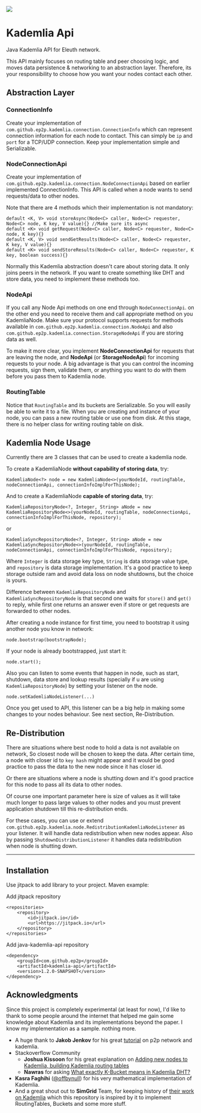 [![](https://jitpack.io/v/ep2p/kademlia-api.svg)](https://jitpack.io/#ep2p/kademlia-api)

# Kademlia Api
Java Kademlia API for Eleuth network.

This API mainly focuses on routing table and peer choosing logic, and moves data persistence & networking to an abstraction layer.
Therefore, its your responsibility to choose how you want your nodes contact each other.

## Abstraction Layer

### ConnectionInfo
Create your implementation of `com.github.ep2p.kademlia.connection.ConnectionInfo` which can represent connection information for each node to contact.
This can simply be `ip` and `port` for a TCP/UDP connection. Keep your implementation simple and Serializable.

### NodeConnectionApi
Create your implementation of `com.github.ep2p.kademlia.connection.NodeConnectionApi` based on earlier implemented ConnectionInfo. This API is called when a node wants to send requests/data to other nodes.

Note that there are 4 methods which their implementation is not mandatory:
```
default <K, V> void storeAsync(Node<C> caller, Node<C> requester,  Node<C> node, K key, V value){} //Make sure its async
default <K> void getRequest(Node<C> caller, Node<C> requester, Node<C> node, K key){}
default <K, V> void sendGetResults(Node<C> caller, Node<C> requester, K key, V value){}
default <K> void sendStoreResults(Node<C> caller, Node<C> requester, K key, boolean success){}
```

Normally this Kademlia abstraction doesn't care about storing data. It only joins peers in the network. If you want to create something like DHT and store data, you need to implement these methods too.

### NodeApi
If you call any Node Api methods on one end through `NodeConnectionApi`. on the other end you need to receive them and call appropriate method on you KademliaNode.
Make sure your protocol supports requests for methods available in `com.github.ep2p.kademlia.connection.NodeApi` and also `com.github.ep2p.kademlia.connection.StorageNodeApi` if you are storing data as well.

To make it more clear, you implement **NodeConnectionApi** for requests that are leaving the node, and **NodeApi** (or **StorageNodeApi**) for incoming requests to your node. A big advantage is that you can control the incoming requests, sign them, validate them, or anything you want to do with them before you pass them to Kademlia node.

### RoutingTable
Notice that `RoutingTable` and its buckets are Serializable. So you will easily be able to write it to a file. When you are creating and instance of your node, you can pass a new routing table or use one from disk.
At this stage, there is no helper class for writing routing table on disk.

## Kademlia Node Usage

Currently there are 3 classes that can be used to create a kademlia node.

To create a KademliaNode **without capability of storing data**, try:

```
KademliaNode<?> node = new KademliaNode<>(yourNodeId, routingTable, nodeConnectionApi, connectionInfoImplForThisNode);
```

And to create a KademliaNode **capable of storing data**, try:

```
KademliaRepositoryNode<?, Integer, String> aNode = new KademliaRepositoryNode<>(yourNodeId, routingTable, nodeConnectionApi, connectionInfoImplForThisNode, repository);
```
or
```
KademliaSyncRepositoryNode<?, Integer, String> aNode = new KademliaSyncRepositoryNode<>(yourNodeId, routingTable, nodeConnectionApi, connectionInfoImplForThisNode, repository);
```
Where `Integer` is data storage key type, `String` is data storage value type, and `repository` is data storage implementation. It's a good practice to keep storage outside ram and avoid data loss on node shutdowns, but the choice is yours.

Difference between `KademliaRepositoryNode` and `KademliaSyncRepositoryNode` is that second one waits for `store()` and `get()` to reply, while first one returns an answer even if store or get requests are forwarded to other nodes.

After creating a node instance for first time, you need to bootstrap it using another node you know in network:
```
node.bootstrap(bootstrapNode);
```

If your node is already bootstrapped, just start it:
```
node.start();
``` 

Also you can listen to some events that happen in node, such as start, shutdown, data store and lookup results (specially if u are using `KademliaRepositoryNode`) by setting your listener on the node.
```
node.setKademliaNodeListener(...)
```
Once you get used to API, this listener can be a big help in making some changes to your nodes behaviour. See next section, Re-Distribution.

## Re-Distribution

There are situations where best node to hold a data is not available on network, So closest node will be chosen to keep the data. After certain time, a node with closer id to `key hash` might appear and it would be good practice to pass the data to the new node since it has closer id.

Or there are situations where a node is shutting down and it's good practice for this node to pass all its data to other nodes.

Of course one important parameter here is size of values as it will take much longer to pass large values to other nodes and you must prevent application shutdown till this re-distribution ends.

For these cases, you can use or extend `com.github.ep2p.kademlia.node.RedistributionKademliaNodeListener` as your listener. It will handle data redistribution when new nodes appear. Also by passing `ShutdownDistributionListener` it handles data redistribution when node is shutting down.

---

## Installation

Use jitpack to add library to your project. Maven example:

Add jitpack repository
```
<repositories>
    <repository>
        <id>jitpack.io</id>
        <url>https://jitpack.io</url>
    </repository>
</repositories>
```

Add java-kademlia-api repository
```
<dependency>
    <groupId>com.github.ep2p</groupId>
    <artifactId>kademlia-api</artifactId>
    <version>1.2.0-SNAPSHOT</version>
</dependency>
```

## Acknowledgments

Since this project is completely experimental (at least for now), I'd like to thank to some people around the internet that helped me gain some knowledge about Kademlia and its implementations beyond the paper.
I know my implementation as a sample. nothing more.

- A huge thank to  **Jakob Jenkov** for his great [tutorial](http://tutorials.jenkov.com/p2p/index.html) on p2p network and kademlia.
- Stackoverflow Community
    - **Joshua Kissoon** for his great explanation on [Adding new nodes to Kademlia, building Kademlia routing tables](https://stackoverflow.com/a/22740578/5197662)
    - **Nawras** for asking [What exactly K-Bucket means in Kademlia DHT?](https://stackoverflow.com/q/54341261/5197662)
- **Kasra Faghihi** ([@offbynull](https://github.com/offbynull)) for his very mathematical implementation of Kademlia.
- And a great shout out to **SimGrid** Team, for keeping history of [their work on Kademlia](https://gitlab.inria.fr/simgrid/simgrid/-/tree/ce2e676ad127f782b9c959499ab1c042195e411a/examples/java/kademlia) which this repository is inspired by it to implement RoutingTables, Buckets and some more stuff. 
